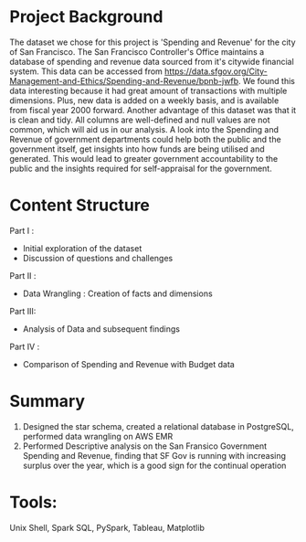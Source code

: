 # Project Background
The dataset we chose for this project is 'Spending and Revenue' for the city of San Francisco. The San Francisco Controller's Office maintains a database of spending and revenue data sourced from it's citywide financial system. This data can be accessed from https://data.sfgov.org/City-Management-and-Ethics/Spending-and-Revenue/bpnb-jwfb.
We found this data interesting because it had great amount of transactions with multiple dimensions. Plus, new data is added on a weekly basis, and is available from fiscal year 2000 forward. Another advantage of this dataset was that it is clean and tidy. All columns are well-defined and null values are not common, which will aid us in our analysis. A look into the Spending and Revenue of government departments could help both the public and the government itself, get insights into how funds are being utilised and generated. This would lead to greater government accountability to the public and the insights required for self-appraisal for the government.

# Content Structure
Part I : 
* Initial exploration of the dataset
* Discussion of questions and challenges

Part II :
* Data Wrangling : Creation of facts and dimensions

Part III:
* Analysis of Data and subsequent findings

Part IV :
* Comparison of Spending and Revenue with Budget data

# Summary
1. Designed the star schema, created a relational database in PostgreSQL, performed data wrangling on AWS EMR
2. Performed Descriptive analysis on the San Fransico Government Spending and Revenue, finding that SF Gov is running with increasing surplus over the year, which is a good sign for the continual operation

# Tools:
Unix Shell, Spark SQL, PySpark, Tableau, Matplotlib
